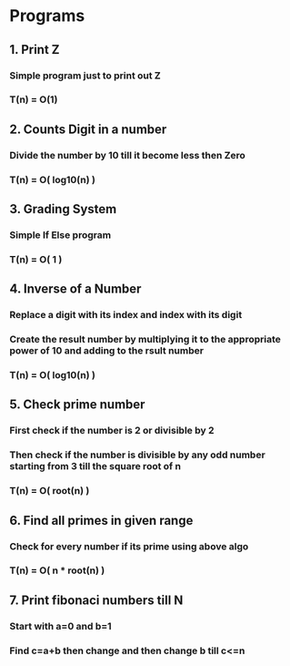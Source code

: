 # Programs

## 1. Print Z
### Simple program just to print out Z
### T(n) = O(1)

## 2. Counts Digit in a number
### Divide the number by 10 till it become less then Zero
### T(n) = O( log10(n) )

## 3. Grading System
### Simple If Else program
### T(n) = O( 1 )

## 4. Inverse of a Number
### Replace a digit with its index and index with its digit
### Create the result number by multiplying it to the appropriate power of 10 and adding to the rsult number
### T(n) = O( log10(n) )

## 5. Check prime number
### First check if the number is 2 or divisible by 2
### Then check if the number is divisible by any odd number starting from 3 till the square root of n
### T(n) = O( root(n) )

## 6. Find all primes in given range
### Check for every number if its prime using above algo
### T(n) = O( n * root(n) )

## 7. Print fibonaci numbers till N
### Start with a=0 and b=1
### Find c=a+b then change and then change b till c<=n

